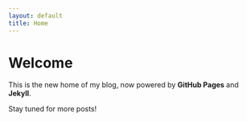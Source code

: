 ```yaml
---
layout: default
title: Home
---
```


# Welcome

This is the new home of my blog, now powered by **GitHub Pages** and **Jekyll**.

Stay tuned for more posts!

